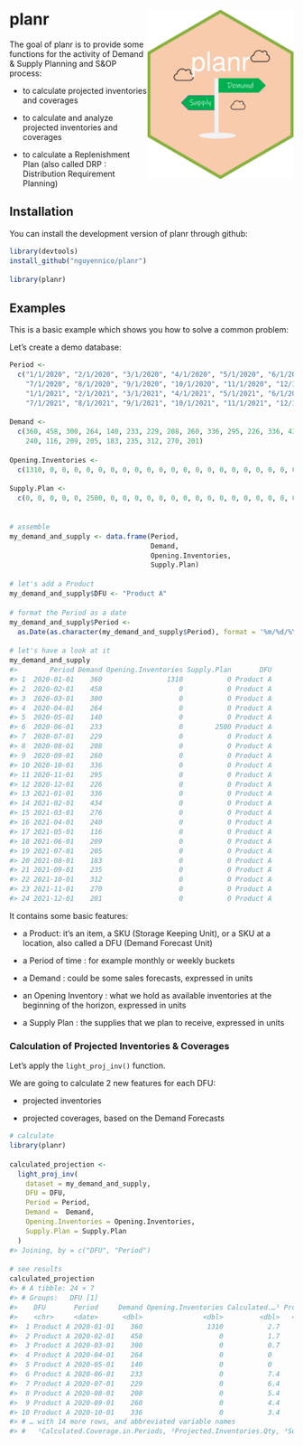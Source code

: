 
<!-- README.md is generated from README.Rmd. Please edit that file -->

# planr <img src="man/figures/logo.png" align="right" height="300" />

The goal of planr is to provide some functions for the activity of
Demand & Supply Planning and S&OP process:

-   to calculate projected inventories and coverages

-   to calculate and analyze projected inventories and coverages

-   to calculate a Replenishment Plan (also called DRP : Distribution
    Requirement Planning)

## Installation

You can install the development version of planr through github:

``` r
library(devtools)
install_github("nguyennico/planr")

library(planr)
```

## Examples

This is a basic example which shows you how to solve a common problem:

Let’s create a demo database:

``` r
Period <- 
  c("1/1/2020", "2/1/2020", "3/1/2020", "4/1/2020", "5/1/2020", "6/1/2020", 
    "7/1/2020", "8/1/2020", "9/1/2020", "10/1/2020", "11/1/2020", "12/1/2020",
    "1/1/2021", "2/1/2021", "3/1/2021", "4/1/2021", "5/1/2021", "6/1/2021", 
    "7/1/2021", "8/1/2021", "9/1/2021", "10/1/2021", "11/1/2021", "12/1/2021")

Demand <- 
  c(360, 458, 300, 264, 140, 233, 229, 208, 260, 336, 295, 226, 336, 434, 276, 
    240, 116, 209, 205, 183, 235, 312, 270, 201)

Opening.Inventories <-
  c(1310, 0, 0, 0, 0, 0, 0, 0, 0, 0, 0, 0, 0, 0, 0, 0, 0, 0, 0, 0, 0, 0, 0, 0)

Supply.Plan <- 
  c(0, 0, 0, 0, 0, 2500, 0, 0, 0, 0, 0, 0, 0, 0, 0, 0, 0, 0, 0, 0, 0, 0, 0, 0)


# assemble
my_demand_and_supply <- data.frame(Period,
                                   Demand,
                                   Opening.Inventories,
                                   Supply.Plan)

# let's add a Product
my_demand_and_supply$DFU <- "Product A"

# format the Period as a date
my_demand_and_supply$Period <- 
  as.Date(as.character(my_demand_and_supply$Period), format = '%m/%d/%Y')

# let's have a look at it
my_demand_and_supply
#>        Period Demand Opening.Inventories Supply.Plan       DFU
#> 1  2020-01-01    360                1310           0 Product A
#> 2  2020-02-01    458                   0           0 Product A
#> 3  2020-03-01    300                   0           0 Product A
#> 4  2020-04-01    264                   0           0 Product A
#> 5  2020-05-01    140                   0           0 Product A
#> 6  2020-06-01    233                   0        2500 Product A
#> 7  2020-07-01    229                   0           0 Product A
#> 8  2020-08-01    208                   0           0 Product A
#> 9  2020-09-01    260                   0           0 Product A
#> 10 2020-10-01    336                   0           0 Product A
#> 11 2020-11-01    295                   0           0 Product A
#> 12 2020-12-01    226                   0           0 Product A
#> 13 2021-01-01    336                   0           0 Product A
#> 14 2021-02-01    434                   0           0 Product A
#> 15 2021-03-01    276                   0           0 Product A
#> 16 2021-04-01    240                   0           0 Product A
#> 17 2021-05-01    116                   0           0 Product A
#> 18 2021-06-01    209                   0           0 Product A
#> 19 2021-07-01    205                   0           0 Product A
#> 20 2021-08-01    183                   0           0 Product A
#> 21 2021-09-01    235                   0           0 Product A
#> 22 2021-10-01    312                   0           0 Product A
#> 23 2021-11-01    270                   0           0 Product A
#> 24 2021-12-01    201                   0           0 Product A
```

It contains some basic features:

-   a Product: it’s an item, a SKU (Storage Keeping Unit), or a SKU at a
    location, also called a DFU (Demand Forecast Unit)

-   a Period of time : for example monthly or weekly buckets

-   a Demand : could be some sales forecasts, expressed in units

-   an Opening Inventory : what we hold as available inventories at the
    beginning of the horizon, expressed in units

-   a Supply Plan : the supplies that we plan to receive, expressed in
    units

### Calculation of Projected Inventories & Coverages

Let’s apply the `light_proj_inv()` function.

We are going to calculate 2 new features for each DFU:

-   projected inventories

-   projected coverages, based on the Demand Forecasts

``` r
# calculate
library(planr)

calculated_projection <-
  light_proj_inv(
    dataset = my_demand_and_supply,
    DFU = DFU,
    Period = Period,
    Demand =  Demand,
    Opening.Inventories = Opening.Inventories,
    Supply.Plan = Supply.Plan
  )
#> Joining, by = c("DFU", "Period")

# see results
calculated_projection
#> # A tibble: 24 × 7
#> # Groups:   DFU [1]
#>    DFU       Period     Demand Opening.Inventories Calculated.…¹ Proje…² Suppl…³
#>    <chr>     <date>      <dbl>               <dbl>         <dbl>   <dbl>   <dbl>
#>  1 Product A 2020-01-01    360                1310           2.7     950       0
#>  2 Product A 2020-02-01    458                   0           1.7     492       0
#>  3 Product A 2020-03-01    300                   0           0.7     192       0
#>  4 Product A 2020-04-01    264                   0           0       -72       0
#>  5 Product A 2020-05-01    140                   0           0      -212       0
#>  6 Product A 2020-06-01    233                   0           7.4    2055    2500
#>  7 Product A 2020-07-01    229                   0           6.4    1826       0
#>  8 Product A 2020-08-01    208                   0           5.4    1618       0
#>  9 Product A 2020-09-01    260                   0           4.4    1358       0
#> 10 Product A 2020-10-01    336                   0           3.4    1022       0
#> # … with 14 more rows, and abbreviated variable names
#> #   ¹​Calculated.Coverage.in.Periods, ²​Projected.Inventories.Qty, ³​Supply.Plan
```
